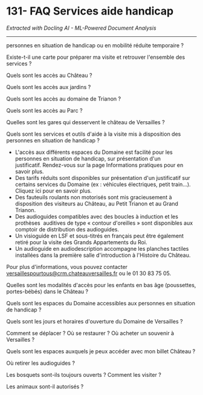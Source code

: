 # 131- FAQ Services aide handicap

*Extracted with Docling AI - ML-Powered Document Analysis*

---

personnes en situation de handicap ou en mobilité réduite temporaire ?

Existe-t-il une carte pour préparer ma visite et retrouver l'ensemble des services ?

Quels sont les accès au Château ?

Quels sont les accès aux jardins ?

Quels sont les accès au domaine de Trianon ?

Quels sont les accès au Parc ?

Quelles sont les gares qui desservent le château de Versailles ?

Quels sont les services et outils d'aide à la visite mis à disposition des personnes en situation de handicap ?

- L'accès aux différents espaces du Domaine est facilité pour les personnes en situation de handicap, sur présentation d'un justificatif. Rendez-vous sur la page Informations pratiques pour en savoir plus.
- Des tarifs réduits sont disponibles sur présentation d'un justificatif sur certains services du Domaine (ex : véhicules électriques, petit train…). Cliquez ici pour en savoir plus.
- Des fauteuils roulants non motorisés sont mis gracieusement à disposition des visiteurs au Château, au Petit Trianon et au Grand Trianon.
- Des audioguides compatibles avec des boucles à induction et les prothèses  auditives de type « contour d'oreilles » sont disponibles aux comptoir de distribution des audioguides.
- Un visioguide en LSF et sous-titrés en français peut être également retiré pour la visite des Grands Appartements du Roi.
- Un audioguide en audiodescription accompagne les planches tactiles installées dans la première salle d'introduction à l'Histoire du Château.

Pour plus d'informations, vous pouvez contacter versaillespourtous@crm.chateauversailles.fr ou le 01 30 83 75 05.

Quelles sont les modalités d'accès pour les enfants en bas âge (poussettes, portes-bébés) dans le Château ?

Quels sont les espaces du Domaine accessibles aux personnes en situation de handicap ?

Quels sont les jours et horaires d'ouverture du Domaine de Versailles ?

Comment se déplacer ? Où se restaurer ? Où acheter un souvenir à Versailles ?

Quels sont les espaces auxquels je peux accéder avec mon billet Château ?

Où retirer les audioguides ?

Les bosquets sont-ils toujours ouverts ? Comment les visiter ?

Les animaux sont-il autorisés ?